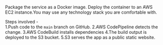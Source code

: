 Package the service as a Docker image. Deploy the container to an AWS EC2 instance.You may use any technology stack you are comfortable with.


Steps involved -  
1.Push code to the `main` branch on GitHub.
2.AWS CodePipeline detects the change. 
3.AWS CodeBuild installs dependencies 
4.The build output is deployed to the S3 bucket. 
5.S3 serves the app as a public static website. 
